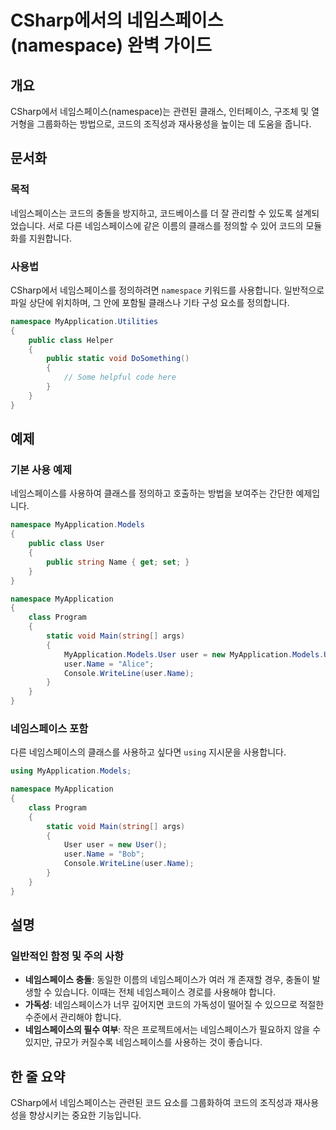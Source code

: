 <!--
Meta Description: # CSharp에서의 네임스페이스(namespace) 완벽 가이드 ## 개요 CSharp에서 네임스페이스(namespace)는 관련된 클래스, 인터페이스, 구조체 및 열거형을 그룹화하는 방법으로, 코드의 조직성과 재사용성을 높이는 데 도움을 줍니다. ## 문서화 ###...
Meta Keywords: user, namespace, myapplication, 네임스페이스, 코드의
-->

# CSharp에서의 네임스페이스(namespace) 완벽 가이드

## 개요
CSharp에서 네임스페이스(namespace)는 관련된 클래스, 인터페이스, 구조체 및 열거형을 그룹화하는 방법으로, 코드의 조직성과 재사용성을 높이는 데 도움을 줍니다.

## 문서화
### 목적
네임스페이스는 코드의 충돌을 방지하고, 코드베이스를 더 잘 관리할 수 있도록 설계되었습니다. 서로 다른 네임스페이스에 같은 이름의 클래스를 정의할 수 있어 코드의 모듈화를 지원합니다.

### 사용법
CSharp에서 네임스페이스를 정의하려면 `namespace` 키워드를 사용합니다. 일반적으로 파일 상단에 위치하며, 그 안에 포함될 클래스나 기타 구성 요소를 정의합니다.

```csharp
namespace MyApplication.Utilities
{
    public class Helper
    {
        public static void DoSomething()
        {
            // Some helpful code here
        }
    }
}
```

## 예제
### 기본 사용 예제
네임스페이스를 사용하여 클래스를 정의하고 호출하는 방법을 보여주는 간단한 예제입니다.

```csharp
namespace MyApplication.Models
{
    public class User
    {
        public string Name { get; set; }
    }
}

namespace MyApplication
{
    class Program
    {
        static void Main(string[] args)
        {
            MyApplication.Models.User user = new MyApplication.Models.User();
            user.Name = "Alice";
            Console.WriteLine(user.Name);
        }
    }
}
```

### 네임스페이스 포함
다른 네임스페이스의 클래스를 사용하고 싶다면 `using` 지시문을 사용합니다.

```csharp
using MyApplication.Models;

namespace MyApplication
{
    class Program
    {
        static void Main(string[] args)
        {
            User user = new User();
            user.Name = "Bob";
            Console.WriteLine(user.Name);
        }
    }
}
```

## 설명
### 일반적인 함정 및 주의 사항
- **네임스페이스 충돌**: 동일한 이름의 네임스페이스가 여러 개 존재할 경우, 충돌이 발생할 수 있습니다. 이때는 전체 네임스페이스 경로를 사용해야 합니다.
- **가독성**: 네임스페이스가 너무 깊어지면 코드의 가독성이 떨어질 수 있으므로 적절한 수준에서 관리해야 합니다.
- **네임스페이스의 필수 여부**: 작은 프로젝트에서는 네임스페이스가 필요하지 않을 수 있지만, 규모가 커질수록 네임스페이스를 사용하는 것이 좋습니다.

## 한 줄 요약
CSharp에서 네임스페이스는 관련된 코드 요소를 그룹화하여 코드의 조직성과 재사용성을 향상시키는 중요한 기능입니다.